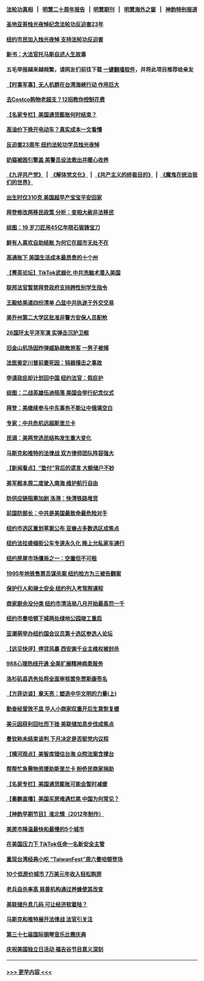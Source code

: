 #### [法轮功真相](https://github.com/gfw-breaker/truth/blob/master/README.md?t=0) &nbsp;&nbsp;|&nbsp;&nbsp; [明慧二十周年报告](https://github.com/gfw-breaker/mh-reports/blob/master/README.md?t=0) &nbsp;&nbsp;|&nbsp;&nbsp;[明慧期刊](https://github.com/gfw-breaker/mh-qikan) &nbsp;&nbsp;|&nbsp;&nbsp; [明慧海外之窗](https://github.com/gfw-breaker/mh-news/blob/master/README.md?t=0) &nbsp;&nbsp;|&nbsp;&nbsp; [神韵特别报道](https://github.com/gfw-breaker/mh-news/blob/master/shenyun.md?t=0)
#### [圣地亚哥烛光夜悼纪念法轮功反迫害23年](../pages/nsc412/n13783060.md?t=07180601) 
#### [纽约市民加入烛光夜悼 支持法轮功反迫害](../pages/nsc412/n13783017.md?t=07180601) 
#### [新书：大法官托马斯自述人生故事](../pages/nsc412/n13775714.md?t=07180601) 
#### 五毛举报越来越频繁，请网友们前往下载 [一键翻墙软件](https://github.com/gfw-breaker/ssr-accounts)，并将此项目推荐给亲友
#### [【时事军事】无人机群在台湾海峡行动 作用巨大](../pages/nsc412/n13782710.md?t=07180601) 
#### [去Costco购物老超支？12招教你控制花费](../pages/nsc412/n13778048.md?t=07180601) 
#### [【名家专栏】美国通货膨胀何时结束？](../pages/nsc412/n13782258.md?t=07180601) 
#### [高油价下换开电动车？真实成本一文看懂](../pages/nsc412/n13778160.md?t=07180601) 
#### [反迫害23周年 纽约法轮功学员烛光夜悼](../pages/nsc412/n13782494.md?t=07180601) 
#### [奶猫被困引擎盖 美警员设法救出并暖心收养](../pages/nsc412/n13782165.md?t=07180601) 
#### [《九评共产党》](https://github.com/begood0513/9ping.md/blob/master/README.md) &nbsp;|&nbsp; [《解体党文化》](../../../../jtdwh.md/blob/master/README.md)  &nbsp;|&nbsp; [《共产主义的终极目的》](../../../../gczydzjmd.md/blob/master/README.md) &nbsp;|&nbsp; [《魔鬼在统治我们的世界》](../../../../mgztzwmdsj.md/blob/master/README.md) 
#### [出生时仅310克 美国超早产宝宝平安回家](../pages/nsc412/n13782154.md?t=07180601) 
#### [拜登修改两移民政策 分析：变相大赦非法移民](../pages/nsc412/n13782598.md?t=07180601) 
#### [组图：19 岁刀匠用45亿年陨石锻铸宝刀](../pages/nsc412/n13782261.md?t=07180601) 
#### [鲜有人喜欢自助结账 为何它在超市无处不在](../pages/nsc412/n13778829.md?t=07180601) 
#### [高通胀下 美国生活成本最昂贵的十个州](../pages/nsc412/n13781891.md?t=07180601) 
#### [【菁英论坛】TikTok武器化 中共洗脑术潜入美国](../pages/nsc412/n13782413.md?t=07180601) 
#### [联邦法官暂禁拜登政府支持跨性别学生指令](../pages/nsc412/n13782409.md?t=07180601) 
#### [王毅给美递四份清单 凸显中共执迷于外交交易](../pages/nsc412/n13782364.md?t=07180601) 
#### [美乔州第二大学区批准非警方安保人员配枪](../pages/nsc412/n13782424.md?t=07180601) 
#### [26国环太平洋军演 实弹击沉护卫舰](../pages/nsc412/n13782416.md?t=07180601) 
#### [旧金山机场因炸弹威胁疏散旅客 一男子被捕](../pages/nsc412/n13782340.md?t=07180601) 
#### [法医鉴定川普前妻死因：钝器撞击之事故](../pages/nsc412/n13782289.md?t=07180601) 
#### [申请政庇却计划回中国 纽约法官：假庇护](../pages/nsc412/n13782064.md?t=07180601) 
#### [组图：二战英雄伍迪殒落 美国会举行纪念仪式](../pages/nsc412/n13782187.md?t=07180601) 
#### [拜登：美继续参与中东事务不能让中俄填空白](../pages/nsc412/n13782254.md?t=07180601) 
#### [专家：中共危机远超斯里兰卡](../pages/nsc412/n13782248.md?t=07180601) 
#### [民调：美两党选民结构发生重大变化](../pages/nsc412/n13781919.md?t=07180601) 
#### [马斯克和推特的法律战 双方律师团队阵容强大](../pages/nsc412/n13781799.md?t=07180601) 
#### [【新闻看点】“垫付”背后的谎言 大额储户不妙](../pages/nsc412/n13781917.md?t=07180601) 
#### [美军舰本周二度驶入南海 维护航行自由](../pages/nsc412/n13782091.md?t=07180601) 
#### [防供应链阻塞加剧 洛港：快清铁路堆货](../pages/nsc412/n13782111.md?t=07180601) 
#### [前国防部长：中共是美国最致命最危险对手](../pages/nsc412/n13781920.md?t=07180601) 
#### [纽约市选区重划草案公布 亚裔占多数选区成焦点](../pages/nsc412/n13782032.md?t=07180601) 
#### [纽约法拉盛缅街公车专道永久化 晚上允私家车通行](../pages/nsc412/n13782037.md?t=07180601) 
#### [纽约房屋市场僵局之一：空置但不可租](../pages/nsc412/n13782060.md?t=07180601) 
#### [1995年地铁售票员谋杀案 纽约检方为三被告翻案](../pages/nsc412/n13782062.md?t=07180601) 
#### [保护行人和骑士安全 纽约列入考驾照课程](../pages/nsc412/n13782059.md?t=07180601) 
#### [商家厨余没分类 纽约市清洁局八月开始最高罚一千](../pages/nsc412/n13782072.md?t=07180601) 
#### [纽约市曼哈顿下城两处绿地公园竣工重启](../pages/nsc412/n13782068.md?t=07180601) 
#### [亚潮萌举办纽约国会议员第十选区参选人论坛](../pages/nsc412/n13782066.md?t=07180601) 
#### [【远见快评】停贷风暴 西安逾千业主维权被封杀](../pages/nsc412/n13781905.md?t=07180601) 
#### [988心理热线开通 全美扩展精神病患服务](../pages/nsc412/n13781358.md?t=07180601) 
#### [洛杉矶县选务处将全面审核罢免贾斯康签名](../pages/nsc412/n13781963.md?t=07180601) 
#### [【方菲访谈】章天亮：塑造中华文明的力量(上)](../pages/nsc412/n13781683.md?t=07180601) 
#### [勤奋经营效不显 华人小商家叹重开后生意恢复缓](../pages/nsc412/n13781952.md?t=07180601) 
#### [美元因获利回吐而下挫 美联储加息步伐成焦点](../pages/nsc412/n13781888.md?t=07180601) 
#### [曼钦称未结束谈判 下月决定是否挺党内议程](../pages/nsc412/n13781805.md?t=07180601) 
#### [【横河观点】美智库错估台海 众院法案含撑台](../pages/nsc412/n13781902.md?t=07180601) 
#### [帮帮忙急需物资援助斯里兰卡 盼侨民商家捐助](../pages/nsc412/n13781916.md?t=07180601) 
#### [【名家专栏】美国通货膨胀可能会暂时减缓](../pages/nsc412/n13781618.md?t=07180601) 
#### [【秦鹏直播】美国买房难遇烂尾 中国为何常见？](../pages/nsc412/n13781552.md?t=07180601) 
#### [【神韵早期节目】淮北情（2012年制作）](../pages/nsc412/n13781885.md?t=07180601) 
#### [美房市降温最快和最慢的5个城市](../pages/nsc412/n13781887.md?t=07180601) 
#### [在美国压力下 TikTok任命一名新安全主管](../pages/nsc412/n13781857.md?t=07180601) 
#### [重现台湾经典小吃 “TaiwanFest”周六曼哈顿登场](../pages/nsc412/n13781860.md?t=07180601) 
#### [10个低房价城市 7万美元年收入轻松购房](../pages/nsc412/n13781296.md?t=07180601) 
#### [老兵自杀率高 慈善机构通过养蜂使其改变](../pages/nsc412/n13781619.md?t=07180601) 
#### [美联储升息几码 可让经济软着陆？](../pages/nsc412/n13781823.md?t=07180601) 
#### [马斯克和推特展开法律战 法官引关注](../pages/nsc412/n13781693.md?t=07180601) 
#### [第三十七届国际钢琴音乐比赛庆典](../pages/nsc412/n13781794.md?t=07180601) 
#### [庆祝美国独立日活动 福吉谷节目意义深刻](../pages/nsc412/n13781771.md?t=07180601) 

----
#### [ >>> 更早内容 <<< ](../indexes/nsc412-earlier.md)
